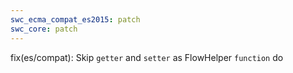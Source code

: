 ```yaml
---
swc_ecma_compat_es2015: patch
swc_core: patch
---
```


fix(es/compat): Skip `getter` and `setter` as FlowHelper `function` do
